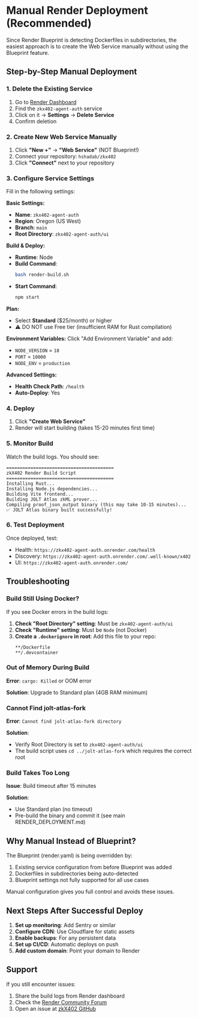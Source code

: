 # Manual Render Deployment (Recommended)

Since Render Blueprint is detecting Dockerfiles in subdirectories, the easiest approach is to create the Web Service manually without using the Blueprint feature.

## Step-by-Step Manual Deployment

### 1. Delete the Existing Service

1. Go to [Render Dashboard](https://dashboard.render.com/)
2. Find the `zkx402-agent-auth` service
3. Click on it → **Settings** → **Delete Service**
4. Confirm deletion

### 2. Create New Web Service Manually

1. Click **"New +"** → **"Web Service"** (NOT Blueprint!)
2. Connect your repository: `hshadab/zkx402`
3. Click **"Connect"** next to your repository

### 3. Configure Service Settings

Fill in the following settings:

**Basic Settings:**
- **Name**: `zkx402-agent-auth`
- **Region**: Oregon (US West)
- **Branch**: `main`
- **Root Directory**: `zkx402-agent-auth/ui`

**Build & Deploy:**
- **Runtime**: Node
- **Build Command**:
  ```bash
  bash render-build.sh
  ```
- **Start Command**:
  ```bash
  npm start
  ```

**Plan:**
- Select **Standard** ($25/month) or higher
- ⚠️ DO NOT use Free tier (insufficient RAM for Rust compilation)

**Environment Variables:**
Click "Add Environment Variable" and add:
- `NODE_VERSION` = `18`
- `PORT` = `10000`
- `NODE_ENV` = `production`

**Advanced Settings:**
- **Health Check Path**: `/health`
- **Auto-Deploy**: Yes

### 4. Deploy

1. Click **"Create Web Service"**
2. Render will start building (takes 15-20 minutes first time)

### 5. Monitor Build

Watch the build logs. You should see:
```
========================================
zkX402 Render Build Script
========================================
Installing Rust...
Installing Node.js dependencies...
Building Vite frontend...
Building JOLT Atlas zkML prover...
Compiling proof_json_output binary (this may take 10-15 minutes)...
✅ JOLT Atlas binary built successfully!
```

### 6. Test Deployment

Once deployed, test:
- Health: `https://zkx402-agent-auth.onrender.com/health`
- Discovery: `https://zkx402-agent-auth.onrender.com/.well-known/x402`
- UI: `https://zkx402-agent-auth.onrender.com/`

## Troubleshooting

### Build Still Using Docker?

If you see Docker errors in the build logs:

1. **Check "Root Directory" setting**: Must be `zkx402-agent-auth/ui`
2. **Check "Runtime" setting**: Must be `Node` (not Docker)
3. **Create a `.dockerignore` in root**: Add this file to your repo:
   ```
   **/Dockerfile
   **/.devcontainer
   ```

### Out of Memory During Build

**Error**: `cargo: Killed` or OOM error

**Solution**: Upgrade to Standard plan (4GB RAM minimum)

### Cannot Find jolt-atlas-fork

**Error**: `Cannot find jolt-atlas-fork directory`

**Solution**:
- Verify Root Directory is set to `zkx402-agent-auth/ui`
- The build script uses `cd ../jolt-atlas-fork` which requires the correct root

### Build Takes Too Long

**Issue**: Build timeout after 15 minutes

**Solution**:
- Use Standard plan (no timeout)
- Pre-build the binary and commit it (see main RENDER_DEPLOYMENT.md)

## Why Manual Instead of Blueprint?

The Blueprint (render.yaml) is being overridden by:
1. Existing service configuration from before Blueprint was added
2. Dockerfiles in subdirectories being auto-detected
3. Blueprint settings not fully supported for all use cases

Manual configuration gives you full control and avoids these issues.

## Next Steps After Successful Deploy

1. **Set up monitoring**: Add Sentry or similar
2. **Configure CDN**: Use Cloudflare for static assets
3. **Enable backups**: For any persistent data
4. **Set up CI/CD**: Automatic deploys on push
5. **Add custom domain**: Point your domain to Render

## Support

If you still encounter issues:
1. Share the build logs from Render dashboard
2. Check the [Render Community Forum](https://community.render.com/)
3. Open an issue at [zkX402 GitHub](https://github.com/hshadab/zkx402/issues)
